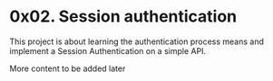 # 0x02. Session authentication

This project is about learning the authentication process means and implement a Session Authentication on a simple API.

More content to be added later
